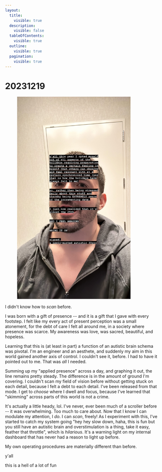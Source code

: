 ```yaml
---
layout:
  title:
    visible: true
  description:
    visible: false
  tableOfContents:
    visible: true
  outline:
    visible: true
  pagination:
    visible: true
---
```


# 20231219

<figure><img src="../../.gitbook/assets/152E6577-4A61-404D-8365-65C7B25FD82F.jpeg" alt="" width="375"><figcaption></figcaption></figure>

I didn't know how to _scan_ before.

I was born with a gift of presence -- and it is a gift that I gave with every footstep. I felt like my every act of present perception was a small atonement, for the debt of care I felt all around me, in a society where presence was scarce. My awareness was love, was sacred, beautiful, and hopeless.

Learning that this is (at least in part) a function of an autistic brain schema was pivotal. I'm an engineer and an aesthete, and suddenly my aim in this world gained another axis of control. I couldn't see it, before. I had to have it pointed out to me. That was _all_ I needed.

Summing up my "applied presence" across a day, and graphing it out, the line remains pretty steady. The difference is in the amount of ground I'm covering. I couldn't scan my field of vision before without getting stuck on each detail, because I felt a debt to each detail. I've been released from that mode. I get to _choose_ where I dwell and focus, because I've learned that "skimming" across parts of this world is not a crime.

It's actually a little heady, lol. I've never, ever been much of a scroller before -- it was overwhelming. Too much to care about. Now that I know I can modulate my attention, I _do_. I can _scan_, freely! As I experiment with this, I've started to catch my system going "hey hey slow down, haha, this is fun but you still have an autistic brain and overstimulation is a thing, take it easy, feather that throttle", which is _hilarious_. It's a warning light on my internal dashboard that has never had a reason to light up before.

My own operating procedures are materially different than before.

y'all

this is a hell of a lot of fun
